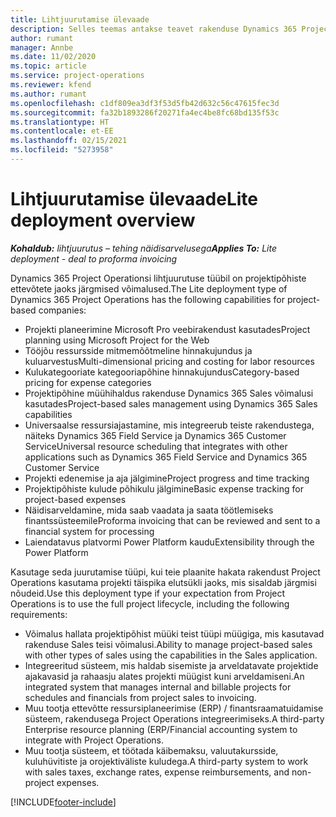 ```yaml
---
title: Lihtjuurutamise ülevaade
description: Selles teemas antakse teavet rakenduse Dynamics 365 Project Operations lihtjuurutamise kohta.
author: rumant
manager: Annbe
ms.date: 11/02/2020
ms.topic: article
ms.service: project-operations
ms.reviewer: kfend
ms.author: rumant
ms.openlocfilehash: c1df809ea3df3f53d5fb42d632c56c47615fec3d
ms.sourcegitcommit: fa32b1893286f20271fa4ec4be8fc68bd135f53c
ms.translationtype: HT
ms.contentlocale: et-EE
ms.lasthandoff: 02/15/2021
ms.locfileid: "5273958"
---
```

# <a name="lite-deployment-overview"></a><span data-ttu-id="ac61a-103">Lihtjuurutamise ülevaade</span><span class="sxs-lookup"><span data-stu-id="ac61a-103">Lite deployment overview</span></span>

<span data-ttu-id="ac61a-104">_**Kohaldub:** lihtjuurutus – tehing näidisarvelusega_</span><span class="sxs-lookup"><span data-stu-id="ac61a-104">_**Applies To:** Lite deployment - deal to proforma invoicing_</span></span>

<span data-ttu-id="ac61a-105">Dynamics 365 Project Operationsi lihtjuurutuse tüübil on projektipõhiste ettevõtete jaoks järgmised võimalused.</span><span class="sxs-lookup"><span data-stu-id="ac61a-105">The Lite deployment type of Dynamics 365 Project Operations has the following capabilities for project-based companies:</span></span>

- <span data-ttu-id="ac61a-106">Projekti planeerimine Microsoft Pro veebirakendust kasutades</span><span class="sxs-lookup"><span data-stu-id="ac61a-106">Project planning using Microsoft Project for the Web</span></span>
- <span data-ttu-id="ac61a-107">Tööjõu ressursside mitmemõõtmeline hinnakujundus ja kuluarvestus</span><span class="sxs-lookup"><span data-stu-id="ac61a-107">Multi-dimensional pricing and costing for labor resources</span></span>
- <span data-ttu-id="ac61a-108">Kulukategooriate kategooriapõhine hinnakujundus</span><span class="sxs-lookup"><span data-stu-id="ac61a-108">Category-based pricing for expense categories</span></span>
- <span data-ttu-id="ac61a-109">Projektipõhine müühihaldus rakenduse Dynamics 365 Sales võimalusi kasutades</span><span class="sxs-lookup"><span data-stu-id="ac61a-109">Project-based sales management using Dynamics 365 Sales capabilities</span></span>
- <span data-ttu-id="ac61a-110">Universaalse ressursiajastamine, mis integreerub teiste rakendustega, näiteks Dynamics 365 Field Service ja Dynamics 365 Customer Service</span><span class="sxs-lookup"><span data-stu-id="ac61a-110">Universal resource scheduling that integrates with other applications such as Dynamics 365 Field Service and Dynamics 365 Customer Service</span></span>
- <span data-ttu-id="ac61a-111">Projekti edenemise ja aja jälgimine</span><span class="sxs-lookup"><span data-stu-id="ac61a-111">Project progress and time tracking</span></span>
- <span data-ttu-id="ac61a-112">Projektipõhiste kulude põhikulu jälgimine</span><span class="sxs-lookup"><span data-stu-id="ac61a-112">Basic expense tracking for project-based expenses</span></span>
- <span data-ttu-id="ac61a-113">Näidisarveldamine, mida saab vaadata ja saata töötlemiseks finantssüsteemile</span><span class="sxs-lookup"><span data-stu-id="ac61a-113">Proforma invoicing that can be reviewed and sent to a financial system for processing</span></span>
- <span data-ttu-id="ac61a-114">Laiendatavus platvormi Power Platform kaudu</span><span class="sxs-lookup"><span data-stu-id="ac61a-114">Extensibility through the Power Platform</span></span>

<span data-ttu-id="ac61a-115">Kasutage seda juurutamise tüüpi, kui teie plaanite hakata rakendust Project Operations kasutama projekti täispika elutsükli jaoks, mis sisaldab järgmisi nõudeid.</span><span class="sxs-lookup"><span data-stu-id="ac61a-115">Use this deployment type if your expectation from Project Operations is to use the full project lifecycle, including the following requirements:</span></span>

- <span data-ttu-id="ac61a-116">Võimalus hallata projektipõhist müüki teist tüüpi müügiga, mis kasutavad rakenduse Sales teisi võimalusi.</span><span class="sxs-lookup"><span data-stu-id="ac61a-116">Ability to manage project-based sales with other types of sales using the capabilities in the Sales application.</span></span>
- <span data-ttu-id="ac61a-117">Integreeritud süsteem, mis haldab sisemiste ja arveldatavate projektide ajakavasid ja rahaasju alates projekti müügist kuni arveldamiseni.</span><span class="sxs-lookup"><span data-stu-id="ac61a-117">An integrated system that manages internal and billable projects for schedules and financials from project sales to invoicing.</span></span>
- <span data-ttu-id="ac61a-118">Muu tootja ettevõtte ressursiplaneerimise (ERP) / finantsraamatuidamise süsteem, rakendusega Project Operations integreerimiseks.</span><span class="sxs-lookup"><span data-stu-id="ac61a-118">A third-party Enterprise resource planning (ERP/Financial accounting system to integrate with Project Operations.</span></span>
- <span data-ttu-id="ac61a-119">Muu tootja süsteem, et töötada käibemaksu, valuutakursside, kuluhüvitiste ja orojektiväliste kuludega.</span><span class="sxs-lookup"><span data-stu-id="ac61a-119">A third-party system to work with sales taxes, exchange rates, expense reimbursements, and non-project expenses.</span></span>


[!INCLUDE[footer-include](../includes/footer-banner.md)]
